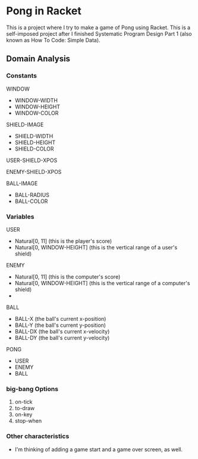 # Pong in Racket

This is a project where I try to make a game of Pong using Racket. This is a self-imposed project after I finished Systematic Program Design Part 1 (also known as How To Code: Simple Data).

## Domain Analysis

### Constants

WINDOW

-   WINDOW-WIDTH
-   WINDOW-HEIGHT
-   WINDOW-COLOR

SHIELD-IMAGE

-   SHIELD-WIDTH
-   SHIELD-HEIGHT
-   SHIELD-COLOR

USER-SHIELD-XPOS

ENEMY-SHIELD-XPOS

BALL-IMAGE

-   BALL-RADIUS
-   BALL-COLOR

### Variables

USER

-   Natural[0, 11] (this is the player's score)
-   Natural[0, WINDOW-HEIGHT] (this is the vertical range of a user's shield)

ENEMY

-   Natural[0, 11] (this is the computer's score)
-   Natural[0, WINDOW-HEIGHT] (this is the vertical range of a computer's shield)
-

BALL

-   BALL-X (the ball's current x-position)
-   BALL-Y (the ball's current y-position)
-   BALL-DX (the ball's current x-velocity)
-   BALL-DY (the ball's current y-velocity)

PONG

-   USER
-   ENEMY
-   BALL

### big-bang Options

1. on-tick
2. to-draw
3. on-key
4. stop-when

### Other characteristics

-   I'm thinking of adding a game start and a game over screen, as well.
